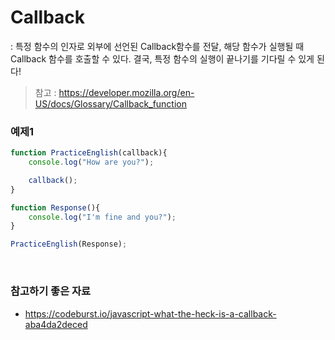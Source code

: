 # Callback
: 특정 함수의 인자로 외부에 선언된 Callback함수를 전달, 해당 함수가 실행될 때 Callback 함수를 호출할 수 있다. 결국, 특정 함수의 실행이 끝나기를 기다릴 수 있게 된다!
> 참고 : https://developer.mozilla.org/en-US/docs/Glossary/Callback_function  

### 예제1
```javascript
function PracticeEnglish(callback){
    console.log("How are you?");

    callback();
}

function Response(){
    console.log("I'm fine and you?");
}

PracticeEnglish(Response);
```

<br />

### 참고하기 좋은 자료
- https://codeburst.io/javascript-what-the-heck-is-a-callback-aba4da2deced
